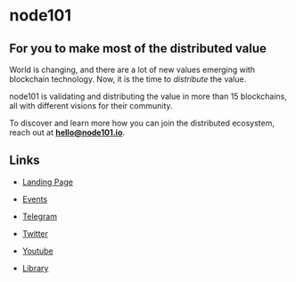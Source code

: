 # node101

## For you to make most of the distributed value

World is changing, and there are a lot of new values emerging with blockchain technology. Now, it is the time to _distribute_ the value.

node101 is validating and distributing the value in more than 15 blockchains, all with different visions for their community.

To discover and learn more how you can join the distributed ecosystem, reach out at **hello@node101.io**.

## Links

- [Landing Page](https://node101.io)

- [Events](https://events.node101.io)

- [Telegram](https://t.me/node101)

- [Twitter](https://twitter.com/node_101)

- [Youtube](https://www.youtube.com/@node101)

- [Library](https://library.node101.io)